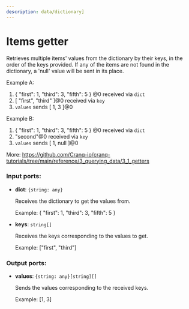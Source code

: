 ```yaml
---
description: data/dictionary]
---
```


# Items getter

Retrieves multiple items' values from the dictionary by their keys, in the order of the keys provided.
If any of the items are not found in the dictionary, a 'null' value will be sent in its place.

Example A:
1. { "first": 1, "third": 3, "fifth": 5 } @0 received via `dict`
2. [ "first", "third" ]@0 received via `key`
3. `values` sends  [ 1, 3 ]@0

Example B:
1. { "first": 1, "third": 3, "fifth": 5 } @0 received via `dict`
2. "second"@0 received via `key`
3. `values` sends  [ 1, null ]@0

More:
https://github.com/Cranq-io/cranq-tutorials/tree/main/reference/3_querying_data/3_1_getters

### Input ports:

* __dict__: `{string: any}`

    Receives the dictionary to get the values from.
    
    Example:
    { "first": 1, "third": 3, "fifth": 5 }


* __keys__: `string[]`

    Receives the keys corresponding to the values to get.
    
    Example:
    ["first", "third"]

### Output ports:

* __values__: `{string: any}[string][]`

    Sends the values corresponding to the received keys.
    
    Example:
    [1, 3]

